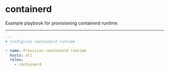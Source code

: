 # containerd

Example playbook for provisioning containerd runtime.

---

```yml
---
# Configures containerd runtime

- name: Provision containerd runtime
  hosts: all
  roles:
    - containerd
```
